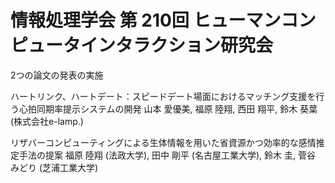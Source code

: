 # 情報処理学会 第 210回 ヒューマンコンピュータインタラクション研究会
2つの論文の発表の実施

ハートリンク、ハートデート：スピードデート場面におけるマッチング支援を行う心拍同期率提示システムの開発
山本 愛優美, 福原 陸翔, 西田 翔平, 鈴木 葵葉 (株式会社e-lamp.)

リザバーコンピューティングによる生体情報を用いた省資源かつ効率的な感情推定手法の提案
福原 陸翔 (法政大学), 田中 剛平 (名古屋工業大学), 鈴木 圭, 菅谷 みどり (芝浦工業大学)
